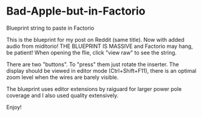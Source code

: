 # Bad-Apple-but-in-Factorio
Blueprint string to paste in Factorio

This is the blueprint for my post on Reddit (same title). Now with added audio from miditorio!
THE	BLUEPRINT	IS MASSIVE and Factorio may hang, be patient!
When opening the flie, click "view raw" to see the string.

There are two "buttons". To "press" them just rotate the inserter. The display should be viewed in editor mode (Ctrl+Shift+F11), there is an optimal zoom level when the wires are barely visible.

The blueprint uses editor extensions by raiguard for larger power pole coverage and I also used quality extensively.

Enjoy!

